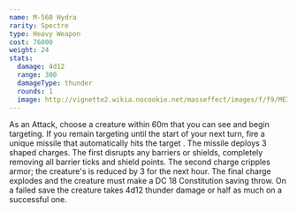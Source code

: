 ```yaml
---
name: M-560 Hydra
rarity: Spectre
type: Heavy Weapon
cost: 76000
weight: 24
stats:
  damage: 4d12
  range: 300
  damageType: thunder
  rounds: 1
  image: http://vignette2.wikia.nocookie.net/masseffect/images/f/f9/ME3_Hydra_Heavy_Weapon.png/revision/latest?cb=20120317194543
---
```

As an Attack, choose a creature within 60m that you can see and begin targeting. If you remain targeting until the start of your next turn, fire a unique missile that automatically hits the target . The missile deploys 3 shaped charges. The first disrupts any barriers or shields, completely removing all barrier ticks and shield points. The second charge cripples armor; the creature's is reduced by 3 for the next hour. The final charge explodes and the creature must make a DC 18 Constitution saving throw. On a failed save the creature takes 4d12 thunder damage or half as much on a successful one.